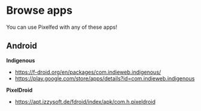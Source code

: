 # Browse apps

You can use Pixelfed with any of these apps!

## Android

**Indigenous**

- https://f-droid.org/en/packages/com.indieweb.indigenous/
- https://play.google.com/store/apps/details?id=com.indieweb.indigenous

**PixelDroid**

- https://apt.izzysoft.de/fdroid/index/apk/com.h.pixeldroid
